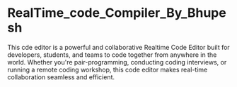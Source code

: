 # RealTime_code_Compiler_By_Bhupesh
This cde editor is a powerful and collaborative Realtime Code Editor built for developers, students, and teams to code together from anywhere in the world. Whether you're pair-programming, conducting coding interviews, or running a remote coding workshop, this code editor makes real-time collaboration seamless and efficient.
